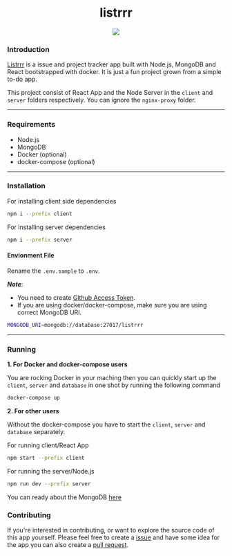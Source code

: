 <h1 align="center">listrrr</h1>

<p align="center">
    <img src="https://github.com/vkasraj/listrrr/workflows/release/badge.svg" />
</p>

### Introduction

[Listrrr](https://listrrr.herokuapp.com) is a issue and project tracker app built with Node.js, MongoDB and React bootstrapped with docker. It is just a fun project grown from a simple to-do app.

This project consist of React App and the Node Server in the `client` and `server` folders respectively. You can ignore the `nginx-proxy` folder.

---

### Requirements

-   Node.js
-   MongoDB
-   Docker (optional)
-   docker-compose (optional)

---

### Installation

For installing client side dependencies

```bash
npm i --prefix client
```

For installing server dependencies

```bash
npm i --prefix server
```

#### Envionment File

Rename the `.env.sample` to `.env`.

_**Note**_:

-   You need to create [Github Access Token](https://help.github.com/en/articles/creating-a-personal-access-token-for-the-command-line).
-   If you are using docker/docker-compose, make sure you are using correct MongoDB URI.

```bash
MONGODB_URI=mongodb://database:27017/listrrr
```

---

### Running

**1. For Docker and docker-compose users**

You are rocking Docker in your maching then you can quickly start up the `client`, `server` and `database` in one shot by running the following command

```bash
docker-compose up
```

**2. For other users**

Without the docker-compose you have to start the `client`, `server` and `database` separately.

For running client/React App

```bash
npm start --prefix client
```

For running the server/Node.js

```bash
npm run dev --prefix server
```

You can ready about the MongoDB [here](https://docs.mongodb.com/manual/administration/install-community/)

### Contributing

If you're interested in contributing, or want to explore the source code of this app yourself. Please feel free to create a [issue](https://guides.github.com/features/issues/) and have some idea for the app you can also create a [pull request](https://help.github.com/en/articles/about-pull-requests).
